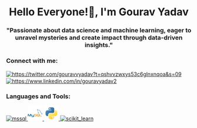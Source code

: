 <h1 align="center">Hello Everyone!👋, I'm Gourav Yadav</h1>
<h3 align="center">"Passionate about data science and machine learning, eager to unravel mysteries and create impact through data-driven insights."</h3>

<h3 align="left">Connect with me:</h3>
<p align="left">
<a href="https://twitter.com/https://twitter.com/gouravvyadav?t=qshvvzwxys53c6glnxnqoa&s=09" target="blank"><img align="center" src="https://raw.githubusercontent.com/rahuldkjain/github-profile-readme-generator/master/src/images/icons/Social/twitter.svg" alt="https://twitter.com/gouravvyadav?t=qshvvzwxys53c6glnxnqoa&s=09" height="30" width="40" /></a>
<a href="https://linkedin.com/in/https://www.linkedin.com/in/gouravyadav2" target="blank"><img align="center" src="https://raw.githubusercontent.com/rahuldkjain/github-profile-readme-generator/master/src/images/icons/Social/linked-in-alt.svg" alt="https://www.linkedin.com/in/gouravyadav2" height="30" width="40" /></a>
</p>

<h3 align="left">Languages and Tools:</h3>
<p align="left"> <a href="https://www.microsoft.com/en-us/sql-server" target="_blank" rel="noreferrer"> <img src="https://www.svgrepo.com/show/303229/microsoft-sql-server-logo.svg" alt="mssql" width="40" height="40"/> </a> <a href="https://www.mysql.com/" target="_blank" rel="noreferrer"> <img src="https://raw.githubusercontent.com/devicons/devicon/master/icons/mysql/mysql-original-wordmark.svg" alt="mysql" width="40" height="40"/> </a> <a href="https://www.python.org" target="_blank" rel="noreferrer"> <img src="https://raw.githubusercontent.com/devicons/devicon/master/icons/python/python-original.svg" alt="python" width="40" height="40"/> </a> <a href="https://scikit-learn.org/" target="_blank" rel="noreferrer"> <img src="https://upload.wikimedia.org/wikipedia/commons/0/05/Scikit_learn_logo_small.svg" alt="scikit_learn" width="40" height="40"/> </a> </p>
